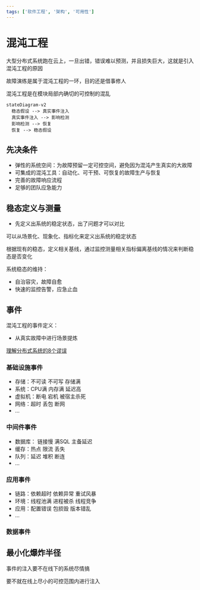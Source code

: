 ```yaml
---
tags: ['软件工程', '架构', '可用性']
---
```


# 混沌工程

大型分布式系统跑在云上，一旦出错，错误难以预测，并且损失巨大，这就是引入混沌工程的原因

故障演练是属于混沌工程的一环，目的还是借事修人

混沌工程是在模块局部内确切的可控制的混乱

```mermaid
stateDiagram-v2
  稳态假设 --> 真实事件注入
  真实事件注入 --> 影响检测
  影响检测 --> 恢复
  恢复 --> 稳态假设
```

## 先决条件

- 弹性的系统空间：为故障预留一定可控空间，避免因为混沌产生真实的大故障
- 可集成的混沌工具：自动化、可干预、可恢复的故障生产与恢复
- 完善的故障响应流程
- 足够的团队应急能力

## 稳态定义与测量

- 先定义出系统的稳定状态，出了问题才可以对比

可以从场景化、现象化、指标化来定义出系统的稳定状态

根据现有的稳态，定义相关基线，通过监控测量相关指标偏离基线的情况来判断稳态是否变化

系统稳态的维持：

- 自治容灾，故障自愈
- 快速的监控告警，应急止血

## 事件

混沌工程的事件定义：

- 从真实故障中进行场景提炼

[理解分布式系统的8个谬误](https://cloud.tencent.com/developer/article/1370391)

### 基础设施事件

- 存储：不可读 不可写 存储满
- 系统：CPU满 内存满 延迟高
- 虚拟机：断电 宕机 被宿主杀死
- 网络：超时 丢包 断网
- ...

### 中间件事件

- 数据库： 链接慢 满SQL 主备延迟
- 缓存：热点 限流 丢失
- 队列：延迟 堆积 断连
- ...

### 应用事件

- 链路：依赖超时 依赖异常 重试风暴
- 环境：线程池满 进程被杀 线程竞争
- 应用：配置错误 包损毁 版本错乱
- ...

### 数据事件

## 最小化爆炸半径

事件的注入要不在线下的系统尽情搞

要不就在线上尽小的可控范围内进行注入

